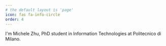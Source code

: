 ```yaml
---
# the default layout is 'page'
icon: fas fa-info-circle
order: 4
---
```

<!---
> Add Markdown syntax content to file `_tabs/about.md`{: .filepath } and it will show up on this page.
{: .prompt-tip }
-->

I'm Michele Zhu, PhD student in Information Technologies at Politecnico di Milano.
